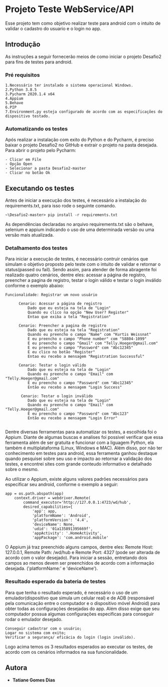 # Projeto Teste WebService/API

Esse projeto tem como objetivo realizar teste para android com o intuito de validar o cadastro do usuario e o login no app.

## Introdução

As instruções a seguir fornecerão meios de como iniciar o projeto Desafio2 para fins de testes para android.

### Pré requisitos

```
1.Necessário ter instalado o sistema operacional Windows.
2.Python 3.8.5
3.Pycharm 2020.1.4 x64
4.Appium
5.Behave
6.PIP 
7.Environment.py esteja configurado de acordo com as especificações do dispositivo testado.
```

### Automatizando os testes

Após realizar a instalação com exito do Python e do Pycharm, é preciso baixar o projeto Desafio2 no GitHub e extrair o projeto na pasta desejada.
Para abrir o projeto pelo Pycharm:

```
- Clicar em File
- Opção Open
- Selecionar a pasta Desafio2-master
- Clicar no botão Ok
```

## Executando os testes

Antes de iniciar a execução dos testes, é necessário a instalação do requirements.txt, para isso rode o seguinte comando.

```
~\Desafio2-master> pip install -r requirements.txt
```
As dependências declaradas no arquivo requirements.txt são o behave, selenium e appium indicando o uso de uma determinada versão ou uma versão mais atualizada.


### Detalhamento dos testes

Para iniciar a execução de testes, é necessário contruir cenários que simulam o objetivo proposto pelo teste com o intuito de validar e retornar o status(passed ou fail). Sendo assim, para atender de forma abragente foi realizado quatro cenários, dentre eles: acessar a página de registro, preencher a pagina de registro, testar o login válido e testar o login inválido conforme o exemplo abaixo:

```
Funcionalidade: Registrar um novo usuário

      Cenario: Acessar a página de registro
          Dado que eu esteja na tela de "Login"
          Quando eu clico na opção "New User? Register"
          Entao que exiba a tela "Registration"

      Cenario: Preencher a pagina de registro
          Dado que eu esteja na tela "Registration"
          Quando eu preencho o campo "Name" com "Kurtis Weissnat"
          E eu preencho o campo "Phone number" com "58804-1099"
          E eu preencho o campo "Gmail" com "Telly.Hoeger@gmail.com"
          E eu preencho o campo "Password" com "Abc12345"
          E eu clico no botão "Register"
          Entao eu recebo a mensagem "Registration Successful"

      Cenario: Testar o login válido
          Dado que eu esteja na tela de "Login"
          Quando eu preencho o campo "Email" com "Telly.Hoeger@gmail.com"
          E eu preencho o campo "Password" com "Abc12345"
          Então eu recebo a mensagem "Login Success"

       Cenario: Testar o login inválido
          Dado que eu esteja na tela de "Login"
          Quando eu preencho o campo "Email" com "Telly.Hoeger@gmail.com"
          E eu preencho o campo "Password" com "Abc123"
          Então eu recebo a mensagem "Login Error"


```
Dentre diversas ferramentas para automatizar os testes, a escolhida foi o Appium. Diante de algumas buscas e analises foi possivel verificar que essa ferramenta além de ser gratuita e funcionar com a liguagem Python, ela também é multiplataforma (Linux, Windows e MAC). 
Além disso, por não ter conhecimento em testes para android, essa ferramenta ganhou destaque quando pesquisei sobre seu uso e impacto ao retornar a validação dos testes, e encontrei sites com grande conteudo informativo e detalhado sobre o mesmo.

Ao utilizar o Appium, existe alguns valores padrões necessários para especificar seu android, conforme o exemplo a seguir:

```
app = os.path.abspath(app)
    context.driver = webdriver.Remote(
        command_executor='http://127.0.0.1:4723/wd/hub',
        desired_capabilities={
            'app': app,
            'platformName': 'Android',
            'platformVersion': '4.4',
            'deviceName': None,
            'udid': '01a135891395669f',
            'appActivity': '.HomeActivity',
            'appPackage': 'com.android.mobile'

```
 O Appium já traz preenchido alguns campos, dentre eles: Remote Host: 127.0.0.1, Remote Path: /wd/hub e Remote Port: 4327 (pode ser alterada de acordo com o valor desejado). Para iniciar a sessão, entretando dois campos ao menos devem ser preenchidos de acordo com a informação desejada. ('platformName:' e 'deviceName').

### Resultado esperado da bateria de testes

Para que tenha o resultado esperado, é necessário o uso de um emulador(dispositivo que simula um celular real) e de ADB (responsável pela comunicação entre o computador e o dispositivo móvel Android) para obter todas as configurações desejadas do app. Além disso exige que seu computador possua algumas configurações especificas para conseguir rodar o emulador desejado.

```
Conseguir cadastrar com o usuário;
Logar no sistema com exito;
Verificar a segurança/ eficácia do login (login inválido).

```
Logo acima temos os 3 resultados esperados ao executar os testes, de acordo com os cenários informados na sua funcionalidade.

## Autora

* **Tatiane Gomes Dias** 


